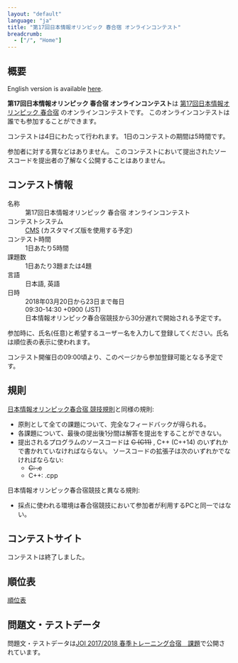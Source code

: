 ```yaml
---
layout: "default"
language: "ja"
title: "第17回日本情報オリンピック 春合宿 オンラインコンテスト"
breadcrumb:
  - ["/", "Home"]
---
```


## 概要

English version is available [here](./index-en.html).

**第17回日本情報オリンピック 春合宿 オンラインコンテスト**は
[第17回日本情報オリンピック 春合宿](https://www.ioi-jp.org/camp/2018/2018-sp_camp-rules.html)
のオンラインコンテストです。
このオンラインコンテストは誰でも参加することができます。

コンテストは4日にわたって行われます。
1日のコンテストの期間は5時間です。

参加者に対する賞などはありません。
このコンテストにおいて提出されたソースコードを提出者の了解なく公開することはありません。

## コンテスト情報

<dl>
  <dt>名称</dt>
  <dd>第17回日本情報オリンピック 春合宿 オンラインコンテスト</dd>

  <dt>コンテストシステム</dt>
  <dd>
  <a href="https://github.com/cms-dev/cms/">CMS</a>
  (カスタマイズ版を使用する予定)
  </dd>

  <dt>コンテスト時間</dt>
  <dd>1日あたり5時間</dd>

  <dt>課題数</dt>
  <dd>1日あたり3題または4題</dd>

  <dt>言語</dt>
  <dd>日本語, 英語</dd>

  <dt>日時</dt>
  <dd>2018年03月20日から23日まで毎日</dd>
  <dd>09:30-14:30 +0900 (JST)</dd>
  <dd>日本情報オリンピック春合宿競技から30分遅れで開始される予定です。</dd>
</dl>



参加時に、氏名(任意)と希望するユーザー名を入力して登録してください。氏名は順位表の表示に使われます。

コンテスト開催日の09:00頃より、このページから参加登録可能となる予定です。

## 規則

[日本情報オリンピック春合宿 競技規則](https://www.ioi-jp.org/camp/2018/2018-sp_camp-rules.html)と同様の規則:

- 原則として全ての課題について、完全なフィードバックが得られる。
- 各課題について、最後の提出後1分間は解答を提出をすることができない。
- 提出されるプログラムのソースコードは ~~C (C11)~~ , C++ (C++14) のいずれかで書かれていなければならない。
  ソースコードの拡張子は次のいずれかでなければならない:
  - ~~C: .c~~
  - C++: .cpp

日本情報オリンピック春合宿競技と異なる規則:

- 採点に使われる環境は春合宿競技において参加者が利用するPCと同一ではない。

## コンテストサイト

コンテストは終了しました。

## 順位表

[順位表](ranking.html)

## 問題文・テストデータ

問題文・テストデータは[JOI 2017/2018 春季トレーニング合宿　課題](https://www.ioi-jp.org/camp/2018/2018-sp-tasks/index.html)で公開されています。
